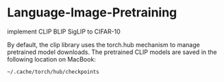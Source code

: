 # Language-Image-Pretraining
implement CLIP BLIP SigLIP to CIFAR-10

By default, the clip library uses the torch.hub mechanism to manage pretrained model downloads. The pretrained CLIP models are saved in the following location on MacBook:
```
~/.cache/torch/hub/checkpoints
```

